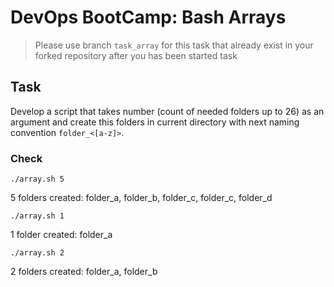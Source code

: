 # DevOps BootCamp: Bash Arrays

>Please use branch ```task_array``` for this task that already exist in your forked repository after you has been started task

## Task

Develop a script that takes number (count of needed folders up to 26) as an argument and create this folders in current directory with next naming convention `folder_<[a-z]>`.

### Check

`./array.sh 5`

5 folders created:
folder_a, folder_b, folder_c, folder_c, folder_d

`./array.sh 1`

1 folder created:
folder_a

`./array.sh 2`

2 folders created:
folder_a, folder_b
